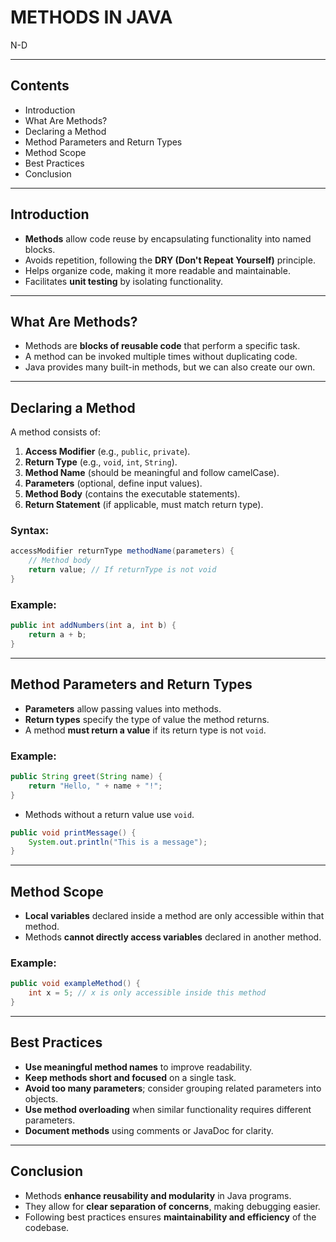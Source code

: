 # METHODS IN JAVA
N-D

---

## Contents
- Introduction
- What Are Methods?
- Declaring a Method
- Method Parameters and Return Types
- Method Scope
- Best Practices
- Conclusion

---

## Introduction
- **Methods** allow code reuse by encapsulating functionality into named blocks.
- Avoids repetition, following the **DRY (Don't Repeat Yourself)** principle.
- Helps organize code, making it more readable and maintainable.
- Facilitates **unit testing** by isolating functionality.

---

## What Are Methods?
- Methods are **blocks of reusable code** that perform a specific task.
- A method can be invoked multiple times without duplicating code.
- Java provides many built-in methods, but we can also create our own.

---

## Declaring a Method
A method consists of:
1. **Access Modifier** (e.g., `public`, `private`).
2. **Return Type** (e.g., `void`, `int`, `String`).
3. **Method Name** (should be meaningful and follow camelCase).
4. **Parameters** (optional, define input values).
5. **Method Body** (contains the executable statements).
6. **Return Statement** (if applicable, must match return type).

### Syntax:
```java
accessModifier returnType methodName(parameters) {
    // Method body
    return value; // If returnType is not void
}
```

### Example:
```java
public int addNumbers(int a, int b) {
    return a + b;
}
```

---

## Method Parameters and Return Types
- **Parameters** allow passing values into methods.
- **Return types** specify the type of value the method returns.
- A method **must return a value** if its return type is not `void`.

### Example:
```java
public String greet(String name) {
    return "Hello, " + name + "!";
}
```

- Methods without a return value use `void`.

```java
public void printMessage() {
    System.out.println("This is a message");
}
```

---

## Method Scope
- **Local variables** declared inside a method are only accessible within that method.
- Methods **cannot directly access variables** declared in another method.

### Example:
```java
public void exampleMethod() {
    int x = 5; // x is only accessible inside this method
}
```

---

## Best Practices
- **Use meaningful method names** to improve readability.
- **Keep methods short and focused** on a single task.
- **Avoid too many parameters**; consider grouping related parameters into objects.
- **Use method overloading** when similar functionality requires different parameters.
- **Document methods** using comments or JavaDoc for clarity.

---

## Conclusion
- Methods **enhance reusability and modularity** in Java programs.
- They allow for **clear separation of concerns**, making debugging easier.
- Following best practices ensures **maintainability and efficiency** of the codebase.